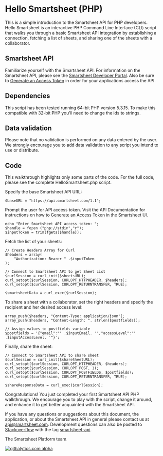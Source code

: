 Hello Smartsheet (PHP)
===
This is a simple introduction to the Smartsheet API for PHP developers.  Hello Smartsheet is an interactive PHP Command Line Interface (CLI) script that walks you through a basic Smartsheet API integration by establishing a connection, fetching a list of sheets, and sharing one of the sheets with a collaborator.

Smartsheet API
---
Familiarize yourself with the Smartsheet API. For information on the Smartsheet API, please see the [Smartsheet Developer Portal](http://smartsheet.com/developers). Also be sure to [Generate an Access Token](http://www.smartsheet.com/developers/api-documentation#h.5osh0dl59e5m) in order for your applications access the API.

Dependencies
---
This script has been tested running 64-bit PHP version 5.3.15. To make this compatible with 32-bit PHP you'll need to change the ids to strings.

Data validation
---
Please note that no validation is performed on any data entered by the user.  We strongly encourage you to add data validation to any script you intend to use or distribute.


Code
---
This walkthrough highlights only some parts of the code.  For the full code, please see the complete HelloSmartsheet.php script.
	
Specify the base Smartsheet API URL:
	
	$baseURL = "https://api.smartsheet.com/1.1";

Prompt the user for API access token. Visit the API Documentation for instructions on how to [Generate an Access Token](http://www.smartsheet.com/developers/api-documentation#h.5osh0dl59e5m) in the Smartsheet UI.

	echo "Enter Smartsheet API access token: ";
	$handle = fopen ("php://stdin","r");
	$inputToken = trim(fgets($handle));
	
Fetch the list of your sheets:

	// Create Headers Array for Curl
	$headers = array(
		"Authorization: Bearer " .$inputToken
	);

	// Connect to Smartsheet API to get Sheet List
    $curlSession = curl_init($sheetsURL);
	curl_setopt($curlSession, CURLOPT_HTTPHEADER, $headers);
	curl_setopt($curlSession, CURLOPT_RETURNTRANSFER, TRUE);

	$smartsheetData = curl_exec($curlSession);

To share a sheet with a collaborator, set the right headers and specify the recipient and her desired access level:

	array_push($headers, "Content-Type: application/json");
	array_push($headers, "Content-Length: ". strlen($postfields));
	
	// Assign values to postfields variable
	$postfields = '{"email":"' .$inputEmail. '","accessLevel":"' .$inputAccessLevel. '"}';

Finally, share the sheet:

	// Connect to Smartsheet API to share sheet
	$curlSession = curl_init($shareSheetURL);
	curl_setopt($curlSession, CURLOPT_HTTPHEADER, $headers);
	curl_setopt($curlSession, CURLOPT_POST, 1);
	curl_setopt($curlSession, CURLOPT_POSTFIELDS, $postfields);
	curl_setopt($curlSession, CURLOPT_RETURNTRANSFER, TRUE);

	$shareResponseData = curl_exec($curlSession);	
Congratulations!  You just completed your first Smartsheet API PHP walkthrough.  We encourage you to play with the script, change it around, and enhance it to get better acquainted with the Smartsheet API.  

If you have any questions or suggestions about this document, the application, or about the Smartsheet API in general please contact us at api@smartsheet.com. Development questions can also be posted to [Stackoverflow](http://stackoverflow.com/) with the tag [smartsheet-api](http://stackoverflow.com/questions/tagged/smartsheet-api).

The Smartsheet Platform team.

[![githalytics.com alpha](https://cruel-carlota.pagodabox.com/8682c8fc5c6618bcdad0698d2832b639 "githalytics.com")](http://githalytics.com/smartsheet-platform/samples)
